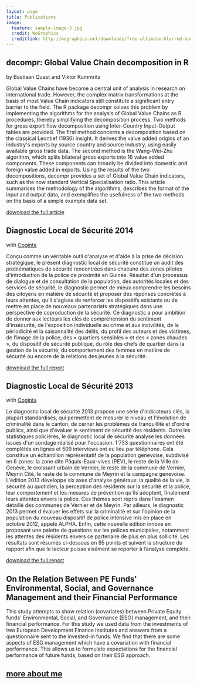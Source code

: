 ```yaml
---
layout: page
title: Publications
image:
  feature: sample-image-3.jpg
  credit: WeGraphics
  creditlink: http://wegraphics.net/downloads/free-ultimate-blurred-background-pack/
---
```


decompr: Global Value Chain decomposition in R
----------------------------------------------
by Bastiaan Quast and Viktor Kummritz

Global Value Chains have become a central unit of analysis in research on
international trade. However, the complex matrix transformations at the basis of most
Value Chain indicators still constitute a significant entry barrier to the field. The R
package decompr solves this problem by implementing the algorithms for the analysis
of Global Value Chains as R procedures, thereby simplifying the decomposition
process. Two methods for gross export flow decomposition using Inter-Country
Input-Output tables are provided. The first method concerns a decomposition based
on the classical Leontief (1936) insight. It derives the value added origins of an
industry's exports by source country and source industry, using easily available gross
trade data. The second method is the Wang-Wei-Zhu algorithm, which splits bilateral
gross exports into 16 value added components. These components can broadly be
divided into domestic and foreign value added in exports. Using the results of the two
decompositions, decompr provides a set of Global Value Chain indicators, such as the
now standard Vertical Specialisation ratio. This article summarises the methodology
of the algorithms, describes the format of the input and output data, and exemplifies
the usefulness of the two methods on the basis of a simple example data set.

[download the full article](http://graduateinstitute.ch/files/live/sites/iheid/files/sites/ctei/shared/CTEI/working_papers/CTEI-2015-01_Quast,%20Kummritz.pdf)


Diagnostic Local de Sécurité 2014
---------------------------------------
with [Coginta](http://www.coginta.org/fr)

Conçu comme un véritable outil d'analyse et d'aide à la prise de décision stratégique, le présent
diagnostic local de sécurité constitue un audit des problématiques de sécurité rencontrées dans
chacune des zones pilotes d'introduction de la police de proximité en Guinée. Résultat d'un processus
de dialogue et de consultation de la population, des autorités locales et des services de sécurité, le
diagnostic permet de mieux comprendre les besoins des citoyens en matière de sécurité et proposer
des réponses concrètes à leurs attentes, qu'il s'agisse de renforcer les dispositifs existants ou de mettre
en place de nouveaux partenariats stratégiques dans une perspective de coproduction de la sécurité.
Ce diagnostic a pour ambition de donner aux lecteurs les clés de compréhension du sentiment
d'insécurité, de l'exposition individuelle au crime et aux incivilités, de la périodicité et la saisonnalité des
délits, du profil des auteurs et des victimes, de l’image de la police, des « quartiers sensibles » et des
« zones chaudes », du dispositif de sécurité publique, du rôle des chefs de quartier dans la gestion de la
sécurité, du comportement des femmes en matière de sécurité ou encore de la relations des jeunes à la
sécurité.

[download the full report](http://www.coginta.org/uploads/documents/8f53340bc6bda5e6a44a9f5697da31f0ed0e9021.pdf)


Diagnostic Local de Sécurité 2013
--------------------------------------
with [Coginta](http://www.coginta.org/fr)

Le diagnostic local de sécurité 2013 propose une série d'indicateurs clés, la plupart
standardisés, qui permettent de mesurer le niveau et l'évolution de criminalité dans le
canton, de cerner les problèmes de tranquillité et d'ordre publics, ainsi que d'évaluer le
sentiment de sécurité des résidents. Outre les statistiques policières, le diagnostic local
de sécurité analyse les données issues d'un sondage réalisé pour l'occasion. 1'733
questionnaires ont été complétés en lignes et 509 interviews ont eu lieu par téléphone.
Cela constitue un échantillon représentatif de la population genevoise, subdivisé en 6
zones: la zone dite Pâquis-Eaux-vives (PEV), le reste de la Ville de Genève, le croissant
urbain de Vernier, le reste de la commune de Vernier, Meyrin Cité, le reste de la
commune de Meyrin et la campagne genevoise.
L'édition 2013 développe six axes d'analyse généraux: la qualité de la vie, la sécurité au
quotidien, la perception des résidents sur la sécurité et la police, leur comportement et
les mesures de prévention qu'ils adoptent, finalement leurs attentes envers la police.
Ces thèmes sont repris dans l'examen détaillé des communes de Vernier et de Meyrin.
Par ailleurs, le diagnostic 2013 permet d'évaluer les effets sur la criminalité et sur
l'opinion de la population du nouveau dispositif de police intensive mis en place en
octobre 2012, appelé ALPHA.
Enfin, cette nouvelle édition innove en proposant une palette de questions sur les
polices municipales, notamment les attentes des résidents envers ce partenaire de plus
en plus sollicité.
Les résultats sont résumés ci-dessous en 95 points et suivent la structure du rapport
afin que le lecteur puisse aisément se reporter à l’analyse complète. 

[download the full report](http://www.geneve.ch/police/doc/statistiques/diagnostic-local-securite-2013.pdf)


On the Relation Between PE Funds' Environmental, Social, and Governance Management and their Financial Performance
----------------------------------
This study attempts to show relation (covariates) between Private Equity funds'
Environmental, Social, and Governance (ESG) management, and their financial performance. 
For this study we used data from the investments of two European Development Finance Institutes
and answers from a questionnaire sent to the invested-in funds.
We find that there are some aspects of ESG management which have a covariation with financial performance.
This allows us to formulate expectations for the financial performance of future funds, based on their ESG approach.

[more about me](/about)
-------------------------